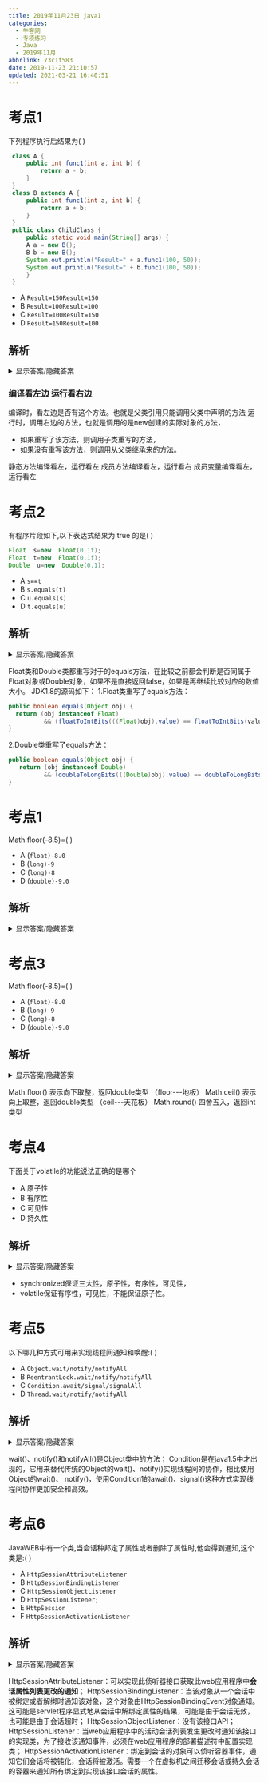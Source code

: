 ```yaml
---
title: 2019年11月23日 java1
categories: 
  - 牛客网
  - 专项练习
  - Java
  - 2019年11月
abbrlink: 73c1f583
date: 2019-11-23 21:10:57
updated: 2021-03-21 16:40:51
---
```

# 考点1
下列程序执行后结果为( )
```java
 class A {
     public int func1(int a, int b) {
         return a - b;
     }
 }
 class B extends A {
     public int func1(int a, int b) {
         return a + b;
     }
 }
 public class ChildClass {
     public static void main(String[] args) {
     A a = new B();
     B b = new B();
     System.out.println("Result=" + a.func1(100, 50));
     System.out.println("Result=" + b.func1(100, 50));
     }
 }
```
- A `Result=150Result=150`
- B `Result=100Result=100`
- C `Result=100Result=150`
- D `Result=150Result=100`

## 解析
<details><summary>显示答案/隐藏答案</summary>正确答案: A</details>

### 编译看左边 运行看右边
编译时，看左边是否有这个方法。也就是父类引用只能调用父类中声明的方法
运行时，调用右边的方法，也就是调用的是new创建的实际对象的方法，
- 如果重写了该方法，则调用子类重写的方法，
- 如果没有重写该方法，则调用从父类继承来的方法。

静态方法编译看左，运行看左
成员方法编译看左，运行看右
成员变量编译看左，运行看左

# 考点2
有程序片段如下,以下表达式结果为 true 的是( )
```java
Float  s=new  Float(0.1f);
Float  t=new  Float(0.1f);
Double  u=new  Double(0.1);
```
- A `s==t`
- B `s.equals(t)`
- C `u.equals(s)`
- D `t.equals(u)`

## 解析
<details><summary>显示答案/隐藏答案</summary>正确答案: B</details>

Float类和Double类都重写对于的equals方法，在比较之前都会判断是否同属于Float对象或Double对象，如果不是直接返回false，如果是再继续比较对应的数值大小。
JDK1.8的源码如下：
1.Float类重写了equals方法：
```java
public boolean equals(Object obj) { 
  return (obj instanceof Float) 
          && (floatToIntBits(((Float)obj).value) == floatToIntBits(value)); 
}
```
2.Double类重写了equals方法：
```java
public boolean equals(Object obj) { 
   return (obj instanceof Double) 
          && (doubleToLongBits(((Double)obj).value) == doubleToLongBits(value)); 
}
```

# 考点1
Math.floor(-8.5)=( )
- A (`float)-8.0`
- B (`long)-9`
- C (`long)-8`
- D (`double)-9.0`

## 解析
<details><summary>显示答案/隐藏答案</summary>正确答案: D</details>


# 考点3
Math.floor(-8.5)=( )
- A (`float)-8.0`
- B (`long)-9`
- C (`long)-8`
- D (`double)-9.0`

## 解析
<details><summary>显示答案/隐藏答案</summary>正确答案: D</details>

Math.floor()   表示向下取整，返回double类型   （floor---地板）
Math.ceil()   表示向上取整，返回double类型    （ceil---天花板）
Math.round()  四舍五入，返回int类型


# 考点4
下面关于volatile的功能说法正确的是哪个
- A 原子性
- B 有序性
- C 可见性
- D 持久性

## 解析
<details><summary>显示答案/隐藏答案</summary>正确答案: BC</details>

- synchronized保证三大性，原子性，有序性，可见性，
- volatile保证有序性，可见性，不能保证原子性。


# 考点5
以下哪几种方式可用来实现线程间通知和唤醒:( )
- A `Object.wait/notify/notifyAll`
- B `ReentrantLock.wait/notify/notifyAll`
- C `Condition.await/signal/signalAll`
- D `Thread.wait/notify/notifyAll`

## 解析
<details><summary>显示答案/隐藏答案</summary>正确答案: AC</details>

wait()、notify()和notifyAll()是Object类中的方法；
Condition是在java1.5中才出现的，它用来替代传统的Object的wait()、notify()实现线程间的协作，相比使用Object的wait()、 notify()，使用Condition1的await()、signal()这种方式实现线程间协作更加安全和高效。

# 考点6
JavaWEB中有一个类,当会话种邦定了属性或者删除了属性时,他会得到通知,这个类是:(    )
- A `HttpSessionAttributeListener`
- B `HttpSessionBindingListener`
- C `HttpSessionObjectListener`
- D `HttpSessionListener;`
- E `HttpSession`
- F `HttpSessionActivationListener`

## 解析
<details><summary>显示答案/隐藏答案</summary>正确答案: A</details>

HttpSessionAttributeListener：可以实现此侦听器接口获取此web应用程序中**会话属性列表更改的通知**；
HttpSessionBindingListener：当该对象从一个会话中被绑定或者解绑时通知该对象，这个对象由HttpSessionBindingEvent对象通知。这可能是servlet程序显式地从会话中解绑定属性的结果，可能是由于会话无效，也可能是由于会话超时；
HttpSessionObjectListener：没有该接口API；
HttpSessionListener：当web应用程序中的活动会话列表发生更改时通知该接口的实现类，为了接收该通知事件，必须在web应用程序的部署描述符中配置实现类；
HttpSessionActivationListener：绑定到会话的对象可以侦听容器事件，通知它们会话将被钝化，会话将被激活。需要一个在虚拟机之间迁移会话或持久会话的容器来通知所有绑定到实现该接口会话的属性。
